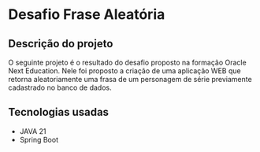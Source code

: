 <h1>Desafio Frase Aleatória</h1>
<h2>Descrição do projeto</h2>
<p1>O seguinte projeto é o resultado do desafio proposto na formação Oracle Next Education. Nele foi proposto a 
criação de uma aplicação WEB que retorna aleatoriamente uma frasa de um personagem de série previamente cadastrado
no banco de dados.</p1>
<h2>Tecnologias usadas</h2>
<ul>
  <li>JAVA 21</li>
  <li>Spring Boot</li>
</ul>
